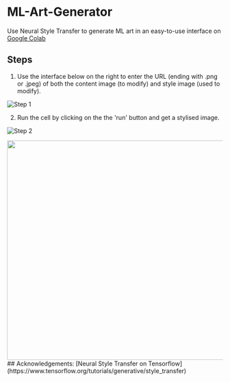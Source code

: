 # ML-Art-Generator
Use Neural Style Transfer to generate ML art in an easy-to-use interface on [Google Colab](https://colab.research.google.com/github/shubhaankargupta/ML-Art-Generator/blob/main/ML_GAN_ART.ipynb)

## Steps
1. Use the interface below on the right to enter the URL (ending with .png or .jpeg) of both the content image (to modify) and style image (used to modify).

![Step 1](https://user-images.githubusercontent.com/63454581/140332159-b7aab504-7f99-4308-89a1-833c612fabdc.png)

2. Run the cell by clicking on the the 'run' button and get a stylised image.
 
![Step 2](https://user-images.githubusercontent.com/63454581/140332255-93bd7940-2b25-460b-bda3-0d983309530a.png)


<img src="https://user-images.githubusercontent.com/63454581/140349002-8fee95c4-168c-49b7-85d4-0b13b1373374.gif" width="512"/>
## Acknowledgements: 
[Neural Style Transfer on Tensorflow](https://www.tensorflow.org/tutorials/generative/style_transfer)
